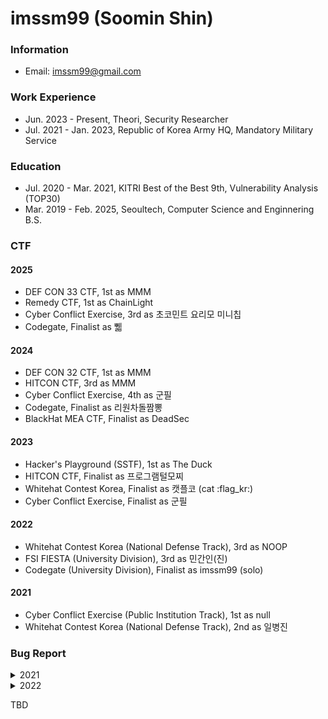 # imssm99 (Soomin Shin)

### Information

- Email: imssm99@gmail.com

### Work Experience

- Jun. 2023 - Present, Theori, Security Researcher
- Jul. 2021 - Jan. 2023, Republic of Korea Army HQ, Mandatory Military Service

### Education

- Jul. 2020 - Mar. 2021, KITRI Best of the Best 9th, Vulnerability Analysis (TOP30)
- Mar. 2019 - Feb. 2025, Seoultech, Computer Science and Enginnering B.S.

### CTF

#### 2025

- DEF CON 33 CTF, 1st as MMM
- Remedy CTF, 1st as ChainLight
- Cyber Conflict Exercise, 3rd as 초코민트 요리모 미니칩
- Codegate, Finalist as 쀏

#### 2024

- DEF CON 32 CTF, 1st as MMM
- HITCON CTF, 3rd as MMM
- Cyber Conflict Exercise, 4th as 군필
- Codegate, Finalist as 리원차돌짬뽕
- BlackHat MEA CTF, Finalist as DeadSec

#### 2023

- Hacker's Playground (SSTF), 1st as The Duck
- HITCON CTF, Finalist as 프로그램털모찌
- Whitehat Contest Korea, Finalist as 캣플코 (cat :flag_kr​:)
- Cyber Conflict Exercise, Finalist as 군필

#### 2022

- Whitehat Contest Korea (National Defense Track), 3rd as NOOP
- FSI FIESTA (University Division), 3rd as 민간인(진)
- Codegate (University Division), Finalist as imssm99 (solo)

#### 2021

- Cyber Conflict Exercise (Public Institution Track), 1st as null
- Whitehat Contest Korea (National Defense Track), 2nd as 일병진

### Bug Report

<details>
  <summary>2021</summary>
  
- CVE-2021-25424 (SVE-2021-19928)
  - Improper Bluetooth pairing mode in Tizen device (WatchOver, KITRI BoB 9th)
- CVE-2021-25433 (SVE-2021-19702)
  - Improper authorization vulnerability in Tizen factory reset policy (WatchOver, KITRI BoB 9th)
- CVE-2021-25434 (SVE-2021-19703)
  - Improper input validation vulnerability in Tizen bootloader (WatchOver, KITRI BoB 9th)
- CVE-2021-25435 (SVE-2021-19705)
  - Improper input validation vulnerability in Tizen bootloader (WatchOver, KITRI BoB 9th)
- CVE-2021-25436 (SVE-2021-19310)
  - Improper file validation vulnerability in Tizen FOTA service (WatchOver, KITRI BoB 9th)
- CVE-2021-25437 (SVE-2021-19311)
  - Improper access control vulnerability in Tizen FOTA service (WatchOver, KITRI BoB 9th)
- NBB-1718
  - https://bugbounty.naver.com/ko/halloffame_2021
  
</details>

<details>
  <summary>2022</summary>
  
- NBB-2435
  - https://bugbounty.naver.com/ko/halloffame_2022

</details>

TBD

